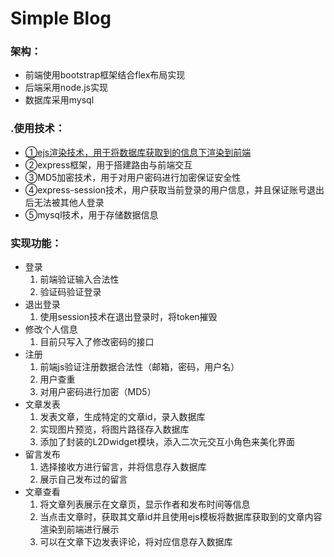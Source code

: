 # Simple Blog

### 架构：

- 前端使用bootstrap框架结合flex布局实现
- 后端采用node.js实现
- 数据库采用mysql

### .使用技术：

- <u>①ejs渲染技术，用于将数据库获取到的信息下渲染到前端</u>
- ②express框架，用于搭建路由与前端交互
- ③MD5加密技术，用于对用户密码进行加密保证安全性
- ④express-session技术，用户获取当前登录的用户信息，并且保证账号退出后无法被其他人登录
- ⑤mysql技术，用于存储数据信息

### 实现功能：

- 登录
  1. 前端验证输入合法性
  2. 验证码验证登录
- 退出登录
  1. 使用session技术在退出登录时，将token摧毁
- 修改个人信息
  1. 目前只写入了修改密码的接口
- 注册
  1. 前端js验证注册数据合法性（邮箱，密码，用户名）
  2. 用户查重
  3. 对用户密码进行加密（MD5）
- 文章发表
  1. 发表文章，生成特定的文章id，录入数据库
  2. 实现图片预览，将图片路径存入数据库
  3. 添加了封装的L2Dwidget模块，添入二次元交互小角色来美化界面
- 留言发布
  1. 选择接收方进行留言，并将信息存入数据库
  2. 展示自己发布过的留言
- 文章查看
  1. 将文章列表展示在文章页，显示作者和发布时间等信息
  2. 当点击文章时，获取其文章id并且使用ejs模板将数据库获取到的文章内容渲染到前端进行展示
  3. 可以在文章下边发表评论，将对应信息存入数据库